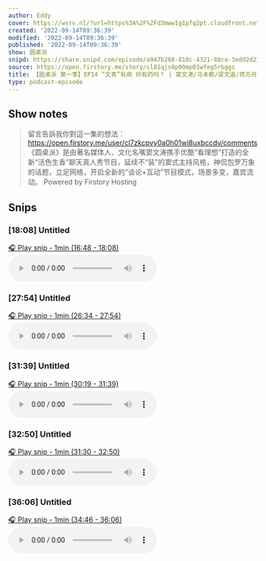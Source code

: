 ```yaml
---
author: Eddy
cover: https://wsrv.nl/?url=https%3A%2F%2Fd3mww1g1pfq2pt.cloudfront.net%2FAvatar%2Fcl7zkcpvy0a0h01wi8uxbccdv%2F1666234585141.jpg&w=200&h=200
created: '2022-09-14T09:36:39'
modified: '2022-09-14T09:36:39'
published: '2022-09-14T09:36:39'
show: 圆桌派
snipd: https://share.snipd.com/episode/a947b268-818c-4321-88ca-3edd2d210a58
source: https://open.firstory.me/story/cl81qjs0p00mp01wfeg5rbggs
title: 【圆桌派 第一季】EP14 “文青”有病 你有药吗？ | 窦文涛/马未都/梁文道/蒋方舟 | 优酷纪实 YOUKU DOCUMENTARY
type: podcast-episode
---
```



## Show notes
> 留言告訴我你對這一集的想法：  https://open.firstory.me/user/cl7zkcpvy0a0h01wi8uxbccdv/comments   《圆桌派》是由著名媒体人、文化名嘴窦文涛携手优酷“看理想”打造的全新“活色生香”聊天真人秀节目，延续不“装”的窦式主持风格，神侃包罗万象的话题，立足网络，开启全新的“谈论+互动”节目模式，场景多变，嘉宾流动。
> Powered by  Firstory Hosting

## Snips
### [18:08] Untitled
[🎧 Play snip - 1min️ (16:48 - 18:08)](https://share.snipd.com/snip/d236f147-49f7-4b4a-ba23-ffe74746697d)
<audio controls> <source src="https://backend.endpoints.firstory-709db.cloud.goog/play.mp3?url=https%3A%2F%2Fd3mww1g1pfq2pt.cloudfront.net%2FRecord%2Fcl7zkcpvy0a0h01wi8uxbccdv%2Fcl81qjs0p00mq01wf1hca9ipz.mp3%3Fv%3D1663167102109#t=16:48,18:08"> </audio>
### [27:54] Untitled
[🎧 Play snip - 1min️ (26:34 - 27:54)](https://share.snipd.com/snip/5e4878bc-f9db-4319-b848-11bb181fc06a)
<audio controls> <source src="https://backend.endpoints.firstory-709db.cloud.goog/play.mp3?url=https%3A%2F%2Fd3mww1g1pfq2pt.cloudfront.net%2FRecord%2Fcl7zkcpvy0a0h01wi8uxbccdv%2Fcl81qjs0p00mq01wf1hca9ipz.mp3%3Fv%3D1663167102109#t=26:34,27:54"> </audio>
### [31:39] Untitled
[🎧 Play snip - 1min️ (30:19 - 31:39)](https://share.snipd.com/snip/dd27ccea-1916-44c6-964e-2683265c2e44)
<audio controls> <source src="https://backend.endpoints.firstory-709db.cloud.goog/play.mp3?url=https%3A%2F%2Fd3mww1g1pfq2pt.cloudfront.net%2FRecord%2Fcl7zkcpvy0a0h01wi8uxbccdv%2Fcl81qjs0p00mq01wf1hca9ipz.mp3%3Fv%3D1663167102109#t=30:19,31:39"> </audio>
### [32:50] Untitled
[🎧 Play snip - 1min️ (31:30 - 32:50)](https://share.snipd.com/snip/4e84a4b7-6574-4e42-b2f5-03283769444c)
<audio controls> <source src="https://backend.endpoints.firstory-709db.cloud.goog/play.mp3?url=https%3A%2F%2Fd3mww1g1pfq2pt.cloudfront.net%2FRecord%2Fcl7zkcpvy0a0h01wi8uxbccdv%2Fcl81qjs0p00mq01wf1hca9ipz.mp3%3Fv%3D1663167102109#t=31:30,32:50"> </audio>
### [36:06] Untitled
[🎧 Play snip - 1min️ (34:46 - 36:06)](https://share.snipd.com/snip/3e84562b-0482-4959-992f-59492377f08d)
<audio controls> <source src="https://backend.endpoints.firstory-709db.cloud.goog/play.mp3?url=https%3A%2F%2Fd3mww1g1pfq2pt.cloudfront.net%2FRecord%2Fcl7zkcpvy0a0h01wi8uxbccdv%2Fcl81qjs0p00mq01wf1hca9ipz.mp3%3Fv%3D1663167102109#t=34:46,36:06"> </audio>
